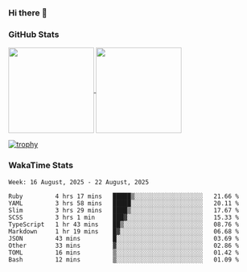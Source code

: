 ### Hi there 👋

### GitHub Stats

<a href="https://github.com/anuraghazra/github-readme-stats">
  <img align="center" height="170px" src="https://github-readme-stats.vercel.app/api/top-langs/?username=tksfjt1024&layout=compact&count_private=true&show_icons=true&show_icons=true&theme=graywhite" />
</a>
<a href="https://github.com/anuraghazra/github-readme-stats">
  <img align="center" height="170px" src="https://github-readme-stats.vercel.app/api?username=tksfjt1024&count_private=true&show_icons=true&show_icons=true&theme=graywhite" />
</a>

[![trophy](https://github-profile-trophy.vercel.app/?username=tksfjt1024)](https://github.com/ryo-ma/github-profile-trophy)

### WakaTime Stats

<!--START_SECTION:waka-->
```text
Week: 16 August, 2025 - 22 August, 2025

Ruby         4 hrs 17 mins   █████▒░░░░░░░░░░░░░░░░░░░   21.66 % 
YAML         3 hrs 58 mins   █████░░░░░░░░░░░░░░░░░░░░   20.11 % 
Slim         3 hrs 29 mins   ████▒░░░░░░░░░░░░░░░░░░░░   17.67 % 
SCSS         3 hrs 1 min     ███▓░░░░░░░░░░░░░░░░░░░░░   15.33 % 
TypeScript   1 hr 43 mins    ██▒░░░░░░░░░░░░░░░░░░░░░░   08.76 % 
Markdown     1 hr 19 mins    █▓░░░░░░░░░░░░░░░░░░░░░░░   06.68 % 
JSON         43 mins         █░░░░░░░░░░░░░░░░░░░░░░░░   03.69 % 
Other        33 mins         ▓░░░░░░░░░░░░░░░░░░░░░░░░   02.86 % 
TOML         16 mins         ▒░░░░░░░░░░░░░░░░░░░░░░░░   01.42 % 
Bash         12 mins         ▒░░░░░░░░░░░░░░░░░░░░░░░░   01.09 % 
```
<!--END_SECTION:waka-->
